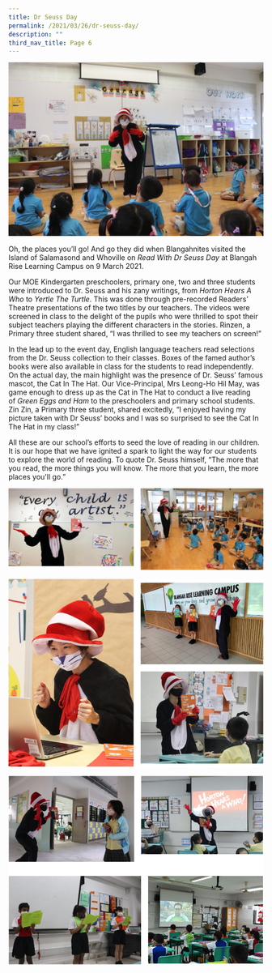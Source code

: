 ```yaml
---
title: Dr Seuss Day
permalink: /2021/03/26/dr-seuss-day/
description: ""
third_nav_title: Page 6
---
```

![](/images/IMG_8094-new-banner-2048x1393.jpg)

<p>Oh, the places you&rsquo;ll go! And go they did when Blangahnites visited the Island of Salamasond and Whoville on&nbsp;<em>Read With Dr Seuss Day</em>&nbsp;at Blangah Rise Learning Campus on 9 March 2021.</p>
<p>Our MOE Kindergarten preschoolers, primary one, two and three students were introduced to Dr. Seuss and his zany writings, from&nbsp;<em>Horton Hears A Who</em>&nbsp;to&nbsp;<em>Yertle The Turtle</em>. This was done&nbsp;through&nbsp;pre-recorded Readers&rsquo; Theatre presentations of the two titles by our teachers. The videos were screened in class to the delight of the pupils who were thrilled to spot their subject teachers playing the different characters in the stories.&nbsp;Rinzen,&nbsp;a Primary three student shared, &ldquo;I was thrilled to see my teachers on screen!&rdquo;</p>
<p>In the lead up to the event day, English language teachers read selections from the Dr. Seuss collection to their classes. Boxes of the famed author&rsquo;s books were also available in class for the students to read independently. On the actual day, the main highlight was the presence of Dr. Seuss&rsquo; famous mascot, the Cat In The Hat. Our Vice-Principal, Mrs Leong-Ho Hil May, was game enough to dress up&nbsp;as&nbsp;the Cat in The Hat to conduct a live reading of&nbsp;<em>Green Eggs and Ham</em>&nbsp;to the preschoolers and primary school students. Zin Zin, a Primary three student, shared excitedly, &ldquo;I enjoyed having my picture taken with Dr Seuss&rsquo; books and I was so surprised to see the Cat In The Hat in my class!&rdquo;</p>
<p>All these are our school&rsquo;s efforts to seed the love of reading in our children. It is our hope that we have ignited a spark to light the way for our students to explore the world of reading. To quote Dr. Seuss himself, &ldquo;The more that you read, the more things you will know. The more that you learn, the more places you'll go.&rdquo;</p>

![](/images/drseuss1.png)

![](/images/drseuss2.png)

![](/images/drseuss3.png)